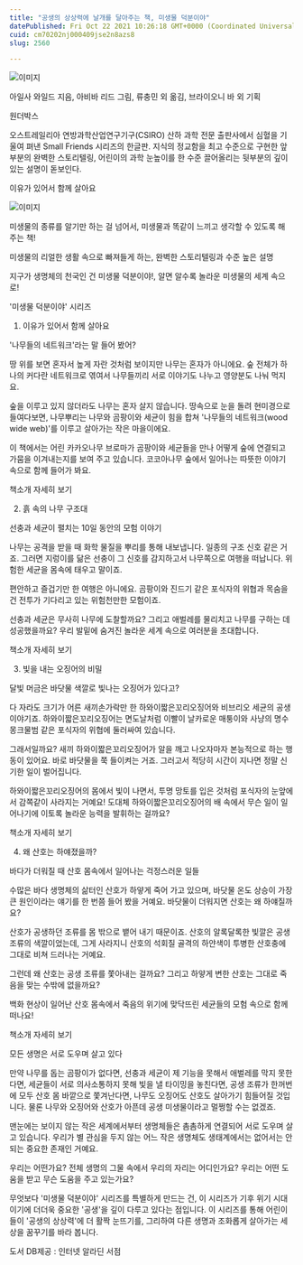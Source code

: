 ```yaml
---
title: "공생의 상상력에 날개를 달아주는 책, 미생물 덕분이야"
datePublished: Fri Oct 22 2021 10:26:18 GMT+0000 (Coordinated Universal Time)
cuid: cm70202nj000409jse2n8azs8
slug: 2560

---
```



![이미지](https://cdn.hashnode.com/res/hashnode/image/upload/v1739252444749/dfad5329-5d34-432a-9eab-2c7bc1f5bc7d.jpeg)

아일사 와일드 지음, 아비바 리드 그림, 류충민 외 옮김, 브라이오니 바 외 기획

원더박스

오스트레일리아 연방과학산업연구기구(CSIRO) 산하 과학 전문 출판사에서 심혈을 기울여 펴낸 Small Friends 시리즈의 한글판. 지식의 정교함을 최고 수준으로 구현한 앞부분의 완벽한 스토리텔링, 어린이의 과학 눈높이를 한 수준 끌어올리는 뒷부분의 깊이 있는 설명이 돋보인다.

이유가 있어서 함께 살아요

![이미지](https://cdn.hashnode.com/res/hashnode/image/upload/v1739252447505/7d874e76-3d40-46d0-b7b1-136db19a0478.png)

미생물의 종류를 알기만 하는 걸 넘어서, 미생물과 똑같이 느끼고 생각할 수 있도록 해 주는 책!

미생물의 리얼한 생활 속으로 빠져들게 하는, 완벽한 스토리텔링과 수준 높은 설명

지구가 생명체의 천국인 건 미생물 덕분이야!, 알면 알수록 놀라운 미생물의 세계 속으로!

'미생물 덕분이야' 시리즈

1. 이유가 있어서 함께 살아요

'나무들의 네트워크'라는 말 들어 봤어?

땅 위를 보면 혼자서 높게 자란 것처럼 보이지만 나무는 혼자가 아니에요. 숲 전체가 하나의 커다란 네트워크로 엮여서 나무들끼리 서로 이야기도 나누고 영양분도 나눠 먹지요.

숲을 이루고 있지 않더라도 나무는 혼자 살지 않습니다. 땅속으로 눈을 돌려 현미경으로 들여다보면, 나무뿌리는 나무와 곰팡이와 세균이 힘을 합쳐 '나무들의 네트워크(wood wide web)'를 이루고 살아가는 작은 마을이에요.

이 책에서는 어린 카카오나무 브로마가 곰팡이와 세균들을 만나 어떻게 숲에 연결되고 가뭄을 이겨내는지를 보여 주고 있습니다. 코코아나무 숲에서 일어나는 따뜻한 이야기 속으로 함께 들어가 봐요.

책소개 자세히 보기

2. 흙 속의 나무 구조대

선충과 세균이 펼치는 10일 동안의 모험 이야기

나무는 공격을 받을 때 화학 물질을 뿌리를 통해 내보냅니다. 일종의 구조 신호 같은 거죠. 그러면 지렁이를 닮은 선충이 그 신호를 감지하고서 나무쪽으로 여행을 떠납니다. 위험한 세균을 몸속에 태우고 말이죠.

편안하고 즐겁기만 한 여행은 아니에요. 곰팡이와 진드기 같은 포식자의 위협과 목숨을 건 전투가 기다리고 있는 위험천만한 모험이죠.

선충과 세균은 무사히 나무에 도찰할까요? 그리고 애벌레를 물리치고 나무를 구하는 데 성공했을까요? 우리 발밑에 숨겨진 놀라운 세계 속으로 여러분을 초대합니다.

책소개 자세히 보기

3. 빛을 내는 오징어의 비밀

달빛 머금은 바닷물 색깔로 빛나는 오징어가 있다고?

다 자라도 크기가 어른 새끼손가락만 한 하와이짧은꼬리오징어와 비브리오 세균의 공생 이야기죠. 하와이짧은꼬리오징어는 면도날처럼 이빨이 날카로운 매퉁이와 사냥의 명수 몽크물범 같은 포식자의 위협에 둘러싸여 있습니다.

그래서일까요? 새끼 하와이짧은꼬리오징어가 알을 깨고 나오자마자 본능적으로 하는 행동이 있어요. 바로 바닷물을 쭉 들이켜는 거죠. 그러고서 적당히 시간이 지나면 정말 신기한 일이 벌어집니다.

하와이짧은꼬리오징어의 몸에서 빛이 나면서, 투명 망토를 입은 것처럼 포식자의 눈앞에서 감쪽같이 사라지는 거예요! 도대체 하와이짧은꼬리오징어의 배 속에서 무슨 일이 일어나기에 이토록 놀라운 능력을 발휘하는 걸까요?

책소개 자세히 보기

4. 왜 산호는 하얘졌을까?

바다가 더워질 때 산호 몸속에서 일어나는 걱정스러운 일들

수많은 바다 생명체의 삶터인 산호가 하얗게 죽어 가고 있으며, 바닷물 온도 상승이 가장 큰 원인이라는 얘기를 한 번쯤 들어 봤을 거예요. 바닷물이 더워지면 산호는 왜 하얘질까요?

산호가 공생하던 조류를 몸 밖으로 뱉어 내기 때문이죠. 산호의 알록달록한 빛깔은 공생 조류의 색깔이었는데, 그게 사라지니 산호의 석회질 골격의 하얀색이 투병한 산호충에 그대로 비쳐 드러나는 거예요.

그런데 왜 산호는 공생 조류를 쫓아내는 걸까요? 그리고 하얗게 변한 산호는 그대로 죽음을 맞는 수밖에 없을까요?

백화 현상이 일어난 산호 몸속에서 죽음의 위기에 맞닥뜨린 세균들의 모험 속으로 함께 떠나요!

책소개 자세히 보기

모든 생명은 서로 도우며 살고 있다

만약 나무를 돕는 곰팡이가 없다면, 선충과 세균이 제 기능을 못해서 애벌레를 막지 못한다면, 세균들이 서로 의사소통하지 못해 빛을 낼 타이밍을 놓친다면, 공생 조류가 한꺼번에 모두 산호 몸 바깥으로 쫓겨난다면, 나무도 오징어도 산호도 살아가기 힘들어질 것입니다. 물론 나무와 오징어와 산호가 아픈데 공생 미생물이라고 멀쩡할 수는 없겠죠.

맨눈에는 보이지 않는 작은 세계에서부터 생명체들은 촘촘하게 연결되어 서로 도우며 살고 있습니다. 우리가 별 관심을 두지 않는 어느 작은 생명체도 생태계에서는 없어서는 안 되는 중요한 존재인 거예요.

우리는 어떤가요? 전체 생명의 그물 속에서 우리의 자리는 어디인가요? 우리는 어떤 도움을 받고 무슨 도움을 주고 있는가요?

무엇보다 '미생물 덕분이야' 시리즈를 특별하게 만드는 건, 이 시리즈가 기후 위기 시대이기에 더더욱 중요한 '공생'을 깊이 다루고 있다는 점입니다. 이 시리즈를 통해 어린이들이 '공생의 상상력'에 더 활짝 눈뜨기를, 그리하여 다른 생명과 조화롭게 살아가는 세상을 꿈꾸기를 바라 봅니다.

도서 DB제공 : 인터넷 알라딘 서점